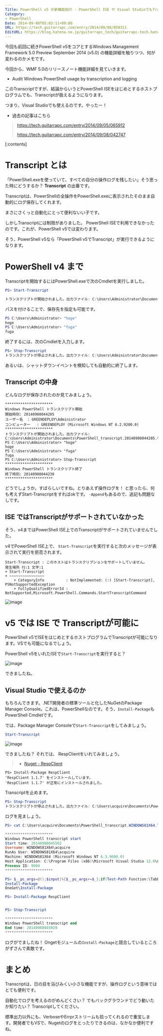 ```yaml
---
Title: PowerShell v5 の新機能紹介 - PowerShell ISE や Visual StudioでもTranscript が扱えるように
Category:
- PowerShell
Date: 2014-09-08T05:03:11+09:00
URL: https://tech.guitarrapc.com/entry/2014/09/08/050311
EditURL: https://blog.hatena.ne.jp/guitarrapc_tech/guitarrapc-tech.hatenablog.com/atom/entry/12921228815732282490
---
```


今回も前回に続きPowerShell v5をコアとするWindows Management Framework 5.0 Preview September 2014 (v5.0) の機能詳細を触りつつ、何が変わるのかメモです。

今回から、WMF 5.0のリリースノート機能詳細を見ていきます。

- Audit Windows PowerShell usage by transcription and logging

このTranscriptですが、結論からいうとPowerShell ISEをはじめとするホストプログラムでも、Transcriptが扱えるようになります。

つまり、Visual Studioでも使えるのです。やったー！

- 過去の記事はこちら

> https://tech.guitarrapc.com/entry/2014/09/05/065912
>
> https://tech.guitarrapc.com/entry/2014/09/08/042747


[:contents]

# Transcript とは

「PowerShell.exeを使っていて、すべての自分の操作ログを残したい」そう思った時にどうするか？ **Transcript** の出番です。

Transcriptは、PowerShellの全操作をPowerShell.exeに表示されたそのまま自動的にログ保存してくれます。

まさにさくっと自動化にとって便利ないい子です。

しかしTranscriptには制限がありました。 PowerShell ISEで利用できなかったのです。これが、PowerShell v5では変わります。

そう、PowerShell v5なら「PowerShell v5でTranscript」が実行できるようになります。

# PowerShell v4 まで

Transcriptを開始するにはPowerShell.exeで次のCmdletを実行しました。

```ps1
PS> Start-Transcript

トランスクリプトが開始されました。出力ファイル: C:\Users\Administrator\Documents\PowerShell_transcript.20140908044205.txt
```

パスを付けることで、保存先を指定も可能です。

```ps1
PS C:\Users\Administrator> "hoge"
hoge
PS C:\Users\Administrator> "fuga"
fuga
```

終了するには、次のCmdletを入力します。

```ps1
PS> Stop-Transcript
トランスクリプトが停止されました。出力ファイル: C:\Users\Administrator\Documents\PowerShell_transcript.20140908044205.txt
```

あるいは、シャットダウンイベントを検知しても自動的に終了します。

## Transcript の中身

どんなログが保存されたのか見てみましょう。


```
**********************
Windows PowerShell トランスクリプト開始
開始時刻: 20140908044205
ユーザー名  : GREENDEPLOY\Administrator
コンピューター	  : GREENDEPLOY (Microsoft Windows NT 6.2.9200.0)
**********************
トランスクリプトが開始されました。出力ファイル: C:\Users\Administrator\Documents\PowerShell_transcript.20140908044205.txt
PS C:\Users\Administrator> "hoge"
hoge
PS C:\Users\Administrator> "fuga"
fuga
PS C:\Users\Administrator> Stop-Transcript
**********************
Windows PowerShell トランスクリプト終了
終了時刻: 20140908044230
**********************
```

どうでしょうか。すばらしいですね。とりあえず操作ログを！ と思ったら、何も考えずStart-Transcriptをすればokです。 `-Append`もあるので、追記も問題なしです。

## ISE ではTranscriptがサポートされていなかった

そう、v4まではPowerShell ISE上でのTranscriptがサポートされていませんでした。

v4でPowerShell ISE上で、 `Start-Transcript`を実行すると次のメッセージが表示されて実行を拒否されます。

```
Start-Transcript : このホストはトランスクリプションをサポートしていません。
発生場所 行:1 文字:1
+ Start-Transcript
+ ~~~~~~~~~~~~~~~~
    + CategoryInfo          : NotImplemented: (:) [Start-Transcript], PSNotSupportedException
    + FullyQualifiedErrorId : NotSupported,Microsoft.PowerShell.Commands.StartTranscriptCommand
```

![image](https://cdn-ak.f.st-hatena.com/images/fotolife/g/guitarrapc_tech/20140908/20140908044838.png)

# v5 では ISE で Transcriptが可能に

PowerShell v5でISEをはじめとするホストプログラムでTranscriptが可能になります。VSでも可能になるでしょう。

PowerShell v5をいれたISEで`Start-Transcript`を実行すると？

![image](https://cdn-ak.f.st-hatena.com/images/fotolife/g/guitarrapc_tech/20140908/20140908045145.png)

できましたね。

## Visual Studio で使えるのか

もちろんできます。.NET開発者の標準ツールと化したNuGetのPackage Manager Console。これは、PowerShellなのです。そう、`Install-Package`もPowerShell Cmdletです。

では、Package Manager Consoleで`Start-Transcript`をしてみましょう。

```ps1
Start-Transcript
```

![image](https://cdn-ak.f.st-hatena.com/images/fotolife/g/guitarrapc_tech/20140908/20140908045716.png)

できましたね？ それでは、 RespClientをいれてみましょう。


> - [Nuget - RespClient](https://www.nuget.org/packages/RespClient/)

```
PS> Install-Package RespClient
'RespClient 1.1.7' をインストールしています。
'RespClient 1.1.7' が正常にインストールされました。
```

Transcriptを止めます。

```ps1
PS> Stop-Transcript
トランスクリプトが停止されました。出力ファイル: C:\Users\acquire\Documents\PowerShell_transcript.WINDOWS81X64.Tr1Yaudt.20140908045501.txt
```

ログを見ましょう。

```ps1
PS> cat C:\Users\acquire\Documents\PowerShell_transcript.WINDOWS81X64.Tr1Yaudt.20140908045501.txt

**********************
Windows PowerShell transcript start
Start time: 20140908045502
Username: WINDOWS81X64\acquire
RunAs User: WINDOWS81X64\acquire
Machine: WINDOWS81X64 (Microsoft Windows NT 6.3.9600.0)
Host Application: C:\Program Files (x86)\Microsoft Visual Studio 12.0\Common7\IDE\devenv.exe
Process ID: 9904
**********************

PS> $__pc_args=@();$input|%{$__pc_args+=$_};if(Test-Path Function:\TabExpansion2){(TabExpansion2 $__pc_args[0] $__pc_args[0].length).CompletionMatches|%{$_.CompletionText}}else{TabExpansion $__pc_args[0] $__pc_args[1]};Remove-Variable __pc_args -Scope 0;
Install-Package
OneGet\Install-Package

PS> Install-Package RespClient


PS> Stop-Transcript

**********************
Windows PowerShell transcript end
End time: 20140908045929
**********************
```

ログがでましたね！ Ongetモジュールの`Install-Package`と競合しているところがずさんで素敵です。

# まとめ

Transcriptは、日の目を浴びみくい小さな機能ですが、操作ログという意味ではとても便利です。

自動化でログを考えるのがめんどくさい？ でもバックグラウンドでどう動いたか知りたい？ Transcriptしてください。

標準出力以外にも、VerboseやErrprストリームも拾ってくれるので重宝します。開発者でもVSで、Nugetのログをとったりできるのは、なかなか便利ですね。
